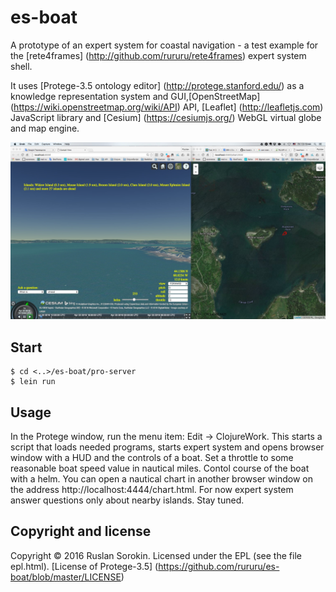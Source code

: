 # es-boat

A prototype of an expert system for coastal navigation - a test example for the [rete4frames] (http://github.com/rururu/rete4frames) expert system shell.

It uses [Protege-3.5 ontology editor] (http://protege.stanford.edu/) as a knowledge representation system and GUI,[OpenStreetMap] (https://wiki.openstreetmap.org/wiki/API) API, [Leaflet] (http://leafletjs.com) JavaScript library and [Cesium] (https://cesiumjs.org/) WebGL virtual globe and map engine.

![screenshot](screenshot.jpg)

## Start

```
$ cd <..>/es-boat/pro-server
$ lein run
```
## Usage

In the Protege window, run the menu item: Edit -> ClojureWork.
This starts a script that loads needed programs, starts expert system and opens browser window with a HUD and the controls of a boat. Set a throttle to some
reasonable boat speed value in nautical miles. Contol course of the boat with a helm.
You can open a nautical chart in another browser window on the address http://localhost:4444/chart.html.
For now expert system answer questions only about nearby islands. Stay tuned.

Copyright and license
----

Copyright © 2016 Ruslan Sorokin.
Licensed under the EPL (see the file epl.html).
[License of Protege-3.5] (https://github.com/rururu/es-boat/blob/master/LICENSE)

